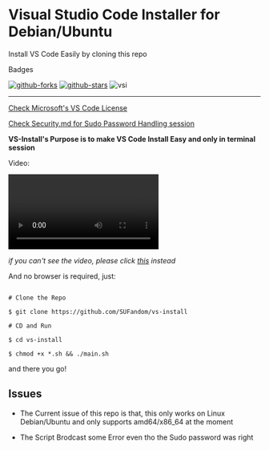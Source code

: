 # Visual Studio Code Installer for Debian/Ubuntu


Install VS Code Easily by cloning this repo

Badges

[![github-forks](https://img.shields.io/github/forks/SUFandom/vs-install?label=Fork&style=appveyor&logo=github)](https://github.com/SUFandom/vs-install) [![github-stars](https://img.shields.io/github/stars/SUFandom/vs-install?style=appveyor&logo=github)](https://github.com/SUFandom/vs-install) ![vsi](https://img.shields.io/badge/VS--Code--Version-1.92.2-BrightGreen)

---

[Check Microsoft's VS Code License](https://code.visualstudio.com/license?lang=en)

[Check Security.md for Sudo Password Handling session](Security.md)

**VS-Install's Purpose is to make VS Code Install Easy and only in terminal session**

<!-- ![img1_gif](img/1.gif) -->

Video:

<video src="https://github.com/SUFandom/vs-install/raw/main/img/2024-08-23%2016-04-47.mp4" controls></video>

*if you can't see the video, please click [this](img/2024-08-23%2016-04-47.mp4) instead*

And no browser is required, just:

```

# Clone the Repo

$ git clone https://github.com/SUFandom/vs-install

# CD and Run

$ cd vs-install

$ chmod +x *.sh && ./main.sh 

```

and there you go!

## Issues

- The Current issue of this repo is that, this only works on Linux Debian/Ubuntu and only supports amd64/x86_64 at the moment

- The Script Brodcast some Error even tho the Sudo password was right
